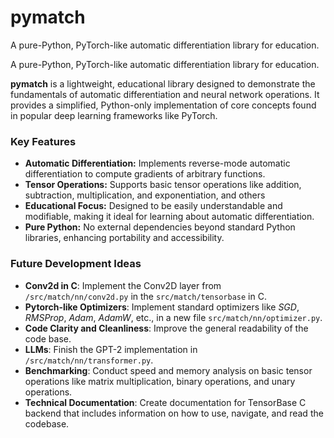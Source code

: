 # pymatch

A pure-Python, PyTorch-like automatic differentiation library for education.

A pure-Python, PyTorch-like automatic differentiation library for education.

**pymatch** is a lightweight, educational library designed to demonstrate the fundamentals of automatic differentiation and neural network operations. It provides a simplified, Python-only implementation of core concepts found in popular deep learning frameworks like PyTorch.

### Key Features

* **Automatic Differentiation:** Implements reverse-mode automatic differentiation to compute gradients of arbitrary functions.
* **Tensor Operations:** Supports basic tensor operations like addition, subtraction, multiplication, and exponentiation, and others
* **Educational Focus:** Designed to be easily understandable and modifiable, making it ideal for learning about automatic differentiation.
* **Pure Python:** No external dependencies beyond standard Python libraries, enhancing portability and accessibility.

### Future Development Ideas

* **Conv2d in C**: Implement the Conv2D layer from `/src/match/nn/conv2d.py` in the `src/match/tensorbase` in C.
* **Pytorch-like Optimizers**: Implement standard optimizers like _SGD_, _RMSProp_, _Adam_, _AdamW_, etc., in a new file `src/match/nn/optimizer.py`.
* **Code Clarity and Cleanliness**: Improve the general readability of the code base.
* **LLMs**: Finish the GPT-2 implementation in `/src/match/nn/transformer.py`.
* **Benchmarking**: Conduct speed and memory analysis on basic tensor operations like matrix multiplication, binary operations, and unary operations.
* **Technical Documentation**: Create documentation for TensorBase C backend that includes information on how to use, navigate, and read the codebase.


